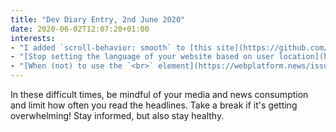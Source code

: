 ```yaml
---
title: "Dev Diary Entry, 2nd June 2020"
date: 2020-06-02T12:07:20+01:00
interests:
- "I added `scroll-behavior: smooth` to [this site](https://github.com/claire-codes/hugo-blog/commit/d5a7029db698d42ce6eef9f4ec828e913aa60564) for a nicer scrolling animation and also added a media query for those that prefer reduced motion."
- "[Stop setting the language of your website based on user location](https://dev.to/bitdweller/stop-setting-the-language-of-your-website-based-on-my-location-31h0) - I agree with this post, instead use the browser's or system's language."
- "[When (not) to use the `<br>` element](https://webplatform.news/issues/2020-04-29#when-not-to-use-the-br-element) - Only use `<br>` for separating text in things like poems or addresses, and not as an impromptu paragraph."
---
```


In these difficult times, be mindful of your media and news consumption and limit how often you read the headlines. Take a break if it's getting overwhelming! Stay informed, but also stay healthy.